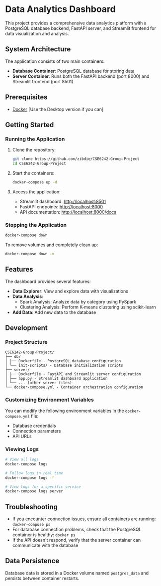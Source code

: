 # Data Analytics Dashboard

This project provides a comprehensive data analytics platform with a PostgreSQL database backend, FastAPI server, and Streamlit frontend for data visualization and analysis.

## System Architecture

The application consists of two main containers:

- **Database Container**: PostgreSQL database for storing data
- **Server Container**: Runs both the FastAPI backend (port 8000) and Streamlit frontend (port 8501)

## Prerequisites

- [Docker](https://docs.docker.com/get-docker/) [Use the Desktop version if you can]

## Getting Started

### Running the Application

1. Clone the repository:

   ```bash
   git clone https://github.com/zibdie/CSE6242-Group-Project
   cd CSE6242-Group-Project
   ```

2. Start the containers:

   ```bash
   docker-compose up -d
   ```

3. Access the application:
   - Streamlit dashboard: [http://localhost:8501](http://localhost:8501)
   - FastAPI endpoints: [http://localhost:8000](http://localhost:8000)
   - API documentation: [http://localhost:8000/docs](http://localhost:8000/docs)

### Stopping the Application

```bash
docker-compose down
```

To remove volumes and completely clean up:

```bash
docker-compose down -v
```

## Features

The dashboard provides several features:

- **Data Explorer**: View and explore data with visualizations
- **Data Analysis**:
  - Spark Analysis: Analyze data by category using PySpark
  - Clustering Analysis: Perform K-means clustering using scikit-learn
- **Add Data**: Add new data to the database

## Development

### Project Structure

```
CSE6242-Group-Project/
├── db/
│ ├── Dockerfile - PostgreSQL database configuration
│ └── init-scripts/ - Database initialization scripts
├── server/
│ ├── Dockerfile - FastAPI and Streamlit server configuration
│ ├── app.py - Streamlit dashboard application
│ └── ... (other server files)
└── docker-compose.yml - Container orchestration configuration
```

### Customizing Environment Variables

You can modify the following environment variables in the `docker-compose.yml` file:

- Database credentials
- Connection parameters
- API URLs

### Viewing Logs

```bash
# View all logs
docker-compose logs

# Follow logs in real time
docker-compose logs -f

# View logs for a specific service
docker-compose logs server
```

## Troubleshooting

- If you encounter connection issues, ensure all containers are running: `docker-compose ps`
- For database connection problems, check that the PostgreSQL container is healthy: `docker ps`
- If the API doesn't respond, verify that the server container can communicate with the database

## Data Persistence

Database data is stored in a Docker volume named `postgres_data` and persists between container restarts.

